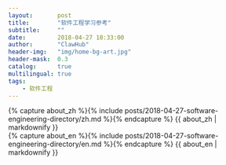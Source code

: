 ```yaml
---
layout:       post
title:        "软件工程学习参考"
subtitle:     ""
date:         2018-04-27 10:33:00
author:       "ClawHub"
header-img:   "img/home-bg-art.jpg"
header-mask:  0.3
catalog:      true
multilingual: true
tags:
    - 软件工程
---
```


<!-- Chinese Version -->
<div class="zh post-container">
    {% capture about_zh %}{% include posts/2018-04-27-software-engineering-directory/zh.md %}{% endcapture %}
    {{ about_zh | markdownify }}
</div>

<!-- English Version -->
<div class="en post-container">
    {% capture about_en %}{% include posts/2018-04-27-software-engineering-directory/en.md %}{% endcapture %}
    {{ about_en | markdownify }}
</div>
